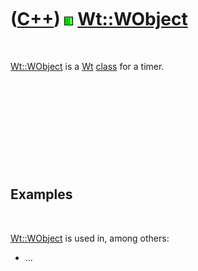 
 

 

 

 

 

([C++](Cpp.md)) ![Wt](PicWt.png) [Wt::WObject](CppWObject.md)
===============================================================

 

[Wt::WObject](CppWObject.md) is a [Wt](CppWt.md) [class](CppClass.md)
for a timer.

 

 

 

 

 

Examples
--------

 

[Wt::WObject](CppWObject.md) is used in, among others:

-   ...

 

 

 

 

 

 

